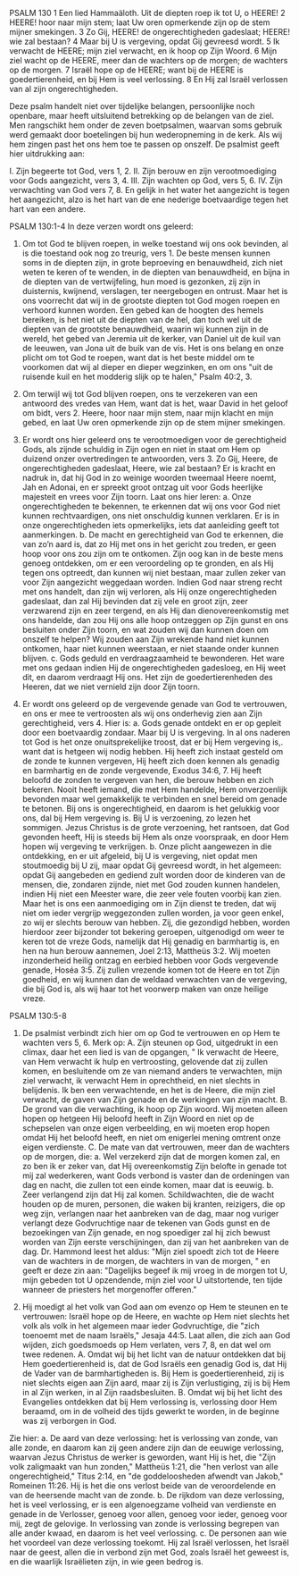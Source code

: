 PSALM 130 
1 Een lied Hammaäloth. Uit de diepten roep ik tot U, o HEERE! 2 HEERE! hoor naar mijn stem; laat Uw oren opmerkende zijn op de stem mijner smekingen. 3 Zo Gij, HEERE! de ongerechtigheden gadeslaat; HEERE! wie zal bestaan? 4 Maar bij U is vergeving, opdat Gij gevreesd wordt. 5 Ik verwacht de HEERE; mijn ziel verwacht, en ik hoop op Zijn Woord. 6 Mijn ziel wacht op de HEERE, meer dan de wachters op de morgen; de wachters op de morgen. 7 Israël hope op de HEERE; want bij de HEERE is goedertierenheid, en bij Hem is veel verlossing. 8 En Hij zal Israël verlossen van al zijn ongerechtigheden. 

Deze psalm handelt niet over tijdelijke belangen, persoonlijke noch openbare, maar heeft uitsluitend betrekking op de belangen van de ziel. Men rangschikt hem onder de zeven boetpsalmen, waarvan soms gebruik werd gemaakt door boetelingen bij hun wederopneming in de kerk. Als wij hem zingen past het ons hem toe te passen op onszelf. De psalmist geeft hier uitdrukking aan:

I. Zijn begeerte tot God, vers 1, 2.
II. Zijn berouw en zijn verootmoediging voor Gods aangezicht, vers 3, 4.
III. Zijn wachten op God, vers 5, 6.
IV. Zijn verwachting van God vers 7, 8. En gelijk in het water het aangezicht is tegen het aangezicht, alzo is het hart van de ene nederige boetvaardige tegen het hart van een andere.

PSALM 130:1-4 
In deze verzen wordt ons geleerd:
1. Om tot God te blijven roepen, in welke toestand wij ons ook bevinden, al is die toestand ook nog zo treurig, vers 1. De beste mensen kunnen soms in de diepten zijn, in grote beproeving en benauwdheid, zich niet weten te keren of te wenden, in de diepten van benauwdheid, en bijna in de diepten van de vertwijfeling, hun moed is gezonken, zij zijn in duisternis, kwijnend, verslagen, ter neergebogen en ontrust. Maar het is ons voorrecht dat wij in de grootste diepten tot God mogen roepen en verhoord kunnen worden. Een gebed kan de hoogten des hemels bereiken, is het niet uit de diepten van de hel, dan toch wel uit de diepten van de grootste benauwdheid, waarin wij kunnen zijn in de wereld, het gebed van Jeremia uit de kerker, van Daniel uit de kuil van de leeuwen, van Jona uit de buik van de vis. Het is ons belang en onze plicht om tot God te roepen, want dat is het beste middel om te voorkomen dat wij al dieper en dieper wegzinken, en om ons "uit de ruisende kuil en het modderig slijk op te halen," Psalm 40:2, 3.

2. Om terwijl wij tot God blijven roepen, ons te verzekeren van een antwoord des vredes van Hem, want dat is het, waar David in het geloof om bidt, vers 2. Heere, hoor naar mijn stem, naar mijn klacht en mijn gebed, en laat Uw oren opmerkende zijn op de stem mijner smekingen.

3. Er wordt ons hier geleerd ons te verootmoedigen voor de gerechtigheid Gods, als zijnde schuldig in Zijn ogen en niet in staat om Hem op duizend onzer overtredingen te antwoorden, vers 3. Zo Gij, Heere, de ongerechtigheden gadeslaat, Heere, wie zal bestaan? Er is kracht en nadruk in, dat hij God in zo weinige woorden tweemaal Heere noemt, Jah en Adonai, en er spreekt groot ontzag uit voor Gods heerlijke majesteit en vrees voor Zijn toorn. Laat ons hier leren: 
a. Onze ongerechtigheden te bekennen, te erkennen dat wij ons voor God niet kunnen rechtvaardigen, ons niet onschuldig kunnen verklaren. Er is in onze ongerechtigheden iets opmerkelijks, iets dat aanleiding geeft tot aanmerkingen.
b. De macht en gerechtigheid van God te erkennen, die van zo’n aard is, dat zo Hij met ons in het gericht zou treden, er geen hoop voor ons zou zijn om te ontkomen. Zijn oog kan in de beste mens genoeg ontdekken, om er een veroordeling op te gronden, en als Hij tegen ons optreedt, dan kunnen wij niet bestaan, maar zullen zeker van voor Zijn aangezicht weggedaan worden. Indien God naar streng recht met ons handelt, dan zijn wij verloren, als Hij onze ongerechtigheden gadeslaat, dan zal Hij bevinden dat zij vele en groot zijn, zeer verzwarend zijn en zeer tergend, en als Hij dan dienovereenkomstig met ons handelde, dan zou Hij ons alle hoop ontzeggen op Zijn gunst en ons besluiten onder Zijn toorn, en wat zouden wij dan kunnen doen om onszelf te helpen? Wij zouden aan Zijn wrekende hand niet kunnen ontkomen, haar niet kunnen weerstaan, er niet staande onder kunnen blijven.
c. Gods geduld en verdraagzaamheid te bewonderen. Het ware met ons gedaan indien Hij de ongerechtigheden gadesloeg, en Hij weet dit, en daarom verdraagt Hij ons. Het zijn de goedertierenheden des Heeren, dat we niet vernield zijn door Zijn toorn. 

4. Er wordt ons geleerd op de vergevende genade van God te vertrouwen, en ons er mee te vertroosten als wij ons onderhevig zien aan Zijn gerechtigheid, vers 4. Hier is: 
a. Gods genade ontdekt en er op gepleit door een boetvaardig zondaar. Maar bij U is vergeving. In al ons naderen tot God is het onze onuitsprekelijke troost, dat er bij Hem vergeving is,. want dat is hetgeen wij nodig hebben. Hij heeft zich instaat gesteld om de zonde te kunnen vergeven, Hij heeft zich doen kennen als genadig en barmhartig en de zonde vergevende, Exodus 34:6, 7. Hij heeft beloofd de zonden te vergeven van hen, die berouw hebben en zich bekeren. Nooit heeft iemand, die met Hem handelde, Hem onverzoenlijk bevonden maar wel gemakkelijk te verbinden en snel bereid om genade te betonen. Bij ons is ongerechtigheid, en daarom is het gelukkig voor ons, dal bij Hem vergeving is. Bij U is verzoening, zo lezen het sommigen. Jezus Christus is de grote verzoening, het rantsoen, dat God gevonden heeft, Hij is steeds bij Hem als onze voorspraak, en door Hem hopen wij vergeving te verkrijgen.
b. Onze plicht aangewezen in die ontdekking, en er uit afgeleid, bij U is vergeving, niet opdat men stoutmoedig bij U zij, maar opdat Gij gevreesd wordt, in het algemeen: opdat Gij aangebeden en gediend zult worden door de kinderen van de mensen, die, zondaren zijnde, niet met God zouden kunnen handelen, indien Hij niet een Meester ware, die zeer vele fouten voorbij kan zien. Maar het is ons een aanmoediging om in Zijn dienst te treden, dat wij niet om ieder vergrijp weggezonden zullen worden, ja voor geen enkel, zo wij er slechts berouw van hebben. Zij, die gezondigd hebben, worden hierdoor zeer bijzonder tot bekering geroepen, uitgenodigd om weer te keren tot de vreze Gods, namelijk dat Hij genadig en barmhartig is, en hen na hun berouw aannemen, Joel 2:13, Mattheüs 3:2. Wij moeten inzonderheid heilig ontzag en eerbied hebben voor Gods vergevende genade, Hoséa 3:5. Zij zullen vrezende komen tot de Heere en tot Zijn goedheid, en wij kunnen dan de weldaad verwachten van de vergeving, die bij God is, als wij haar tot het voorwerp maken van onze heilige vreze.

PSALM 130:5-8 
1. De psalmist verbindt zich hier om op God te vertrouwen en op Hem te wachten vers 5, 6. Merk op: 
A. Zijn steunen op God, uitgedrukt in een climax, daar het een lied is van de opgangen, " Ik verwacht de Heere, van Hem verwacht ik hulp en vertroosting, gelovende dat zij zullen komen, en besluitende om ze van niemand anders te verwachten, mijn ziel verwacht, ik verwacht Hem in oprechtheid, en niet slechts in belijdenis. Ik ben een verwachtende, en het is de Heere, die mijn ziel verwacht, de gaven van Zijn genade en de werkingen van zijn macht.
B. De grond van die verwachting, ik hoop op Zijn woord. Wij moeten alleen hopen op hetgeen Hij beloofd heeft in Zijn Woord en niet op de schepselen van onze eigen verbeelding, en wij moeten erop hopen omdat Hij het beloofd heeft, en niet om enigerlei mening omtrent onze eigen verdienste.
C. De mate van dat vertrouwen, meer dan de wachters op de morgen, die: 
a. Wel verzekerd zijn dat de morgen komen zal, en zo ben ik er zeker van, dat Hij overeenkomstig Zijn belofte in genade tot mij zal wederkeren, want Gods verbond is vaster dan de ordeningen van dag en nacht, die zullen tot een einde komen, maar dat is eeuwig.
b. Zeer verlangend zijn dat Hij zal komen. Schildwachten, die de wacht houden op de muren, personen, die waken bij kranten, reizigers, die op weg zijn, verlangen naar het aanbreken van de dag, maar nog vuriger verlangt deze Godvruchtige naar de tekenen van Gods gunst en de bezoekingen van Zijn genade, en nog spoediger zal hij zich bewust worden van Zijn eerste verschijningen, dan zij van het aanbreken van de dag. Dr. Hammond leest het aldus: "Mijn ziel spoedt zich tot de Heere van de wachters in de morgen, de wachters in van de morgen, " en geeft er deze zin aan: "Dagelijks begeef ik mij vroeg in de morgen tot U, mijn gebeden tot U opzendende, mijn ziel voor U uitstortende, ten tijde wanneer de priesters het morgenoffer offeren." 

2. Hij moedigt al het volk van God aan om evenzo op Hem te steunen en te vertrouwen: Israël hope op de Heere, en wachte op Hem niet slechts het volk als volk in het algemeen maar ieder Godvruchtige, die "zich toenoemt met de naam Israëls," Jesaja 44:5. Laat allen, die zich aan God wijden, zich goedsmoeds op Hem verlaten, vers 7, 8, en dat wel om twee redenen.
A. Omdat wij bij het licht van de natuur ontdekken dat bij Hem goedertierenheid is, dat de God Israëls een genadig God is, dat Hij de Vader van de barmhartigheden is. Bij Hem is goedertierenheid, zij is niet slechts eigen aan Zijn aard, maar zij is Zijn verlustiging, zij is bij Hem in al Zijn werken, in al Zijn raadsbesluiten.
B. Omdat wij bij het licht des Evangelies ontdekken dat bij Hem verlossing is, verlossing door Hem beraamd, om in de volheid des tijds gewerkt te worden, in de beginne was zij verborgen in God. 

Zie hier: 
a. De aard van deze verlossing: het is verlossing van zonde, van alle zonde, en daarom kan zij geen andere zijn dan de eeuwige verlossing, waarvan Jezus Christus de werker is geworden, want Hij is het, die "Zijn volk zaligmaakt van hun zonden," Mattheüs 1:21, die "hen verlost van alle ongerechtigheid," Titus 2:14, en "de goddeloosheden afwendt van Jakob," Romeinen 11:26. Hij is het die ons verlost beide van de veroordelende en van de heersende macht van de zonde.
b. De rijkdom van deze verlossing, het is veel verlossing, er is een algenoegzame volheid van verdienste en genade in de Verlosser, genoeg voor allen, genoeg voor ieder, genoeg voor mij, zegt de gelovige. In verlossing van zonde is verlossing begrepen van alle ander kwaad, en daarom is het veel verlossing.
c. De personen aan wie het voordeel van deze verlossing toekomt. Hij zal Israël verlossen, het Israël naar de geest, allen die in verbond zijn met God, zoals Israël het geweest is, en die waarlijk Israëlieten zijn, in wie geen bedrog is.
